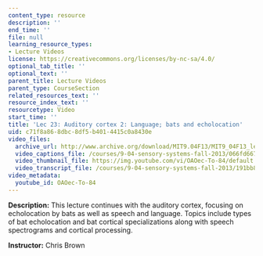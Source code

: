 ```yaml
---
content_type: resource
description: ''
end_time: ''
file: null
learning_resource_types:
- Lecture Videos
license: https://creativecommons.org/licenses/by-nc-sa/4.0/
optional_tab_title: ''
optional_text: ''
parent_title: Lecture Videos
parent_type: CourseSection
related_resources_text: ''
resource_index_text: ''
resourcetype: Video
start_time: ''
title: 'Lec 23: Auditory cortex 2: Language; bats and echolocation'
uid: c71f8a86-8dbc-8df5-b401-4415c0a8430e
video_files:
  archive_url: http://www.archive.org/download/MIT9.04F13/MIT9_04F13_lec23_300k.mp4
  video_captions_file: /courses/9-04-sensory-systems-fall-2013/066fd667b510548592ad8c0a61870a34_OAOec-To-84.vtt
  video_thumbnail_file: https://img.youtube.com/vi/OAOec-To-84/default.jpg
  video_transcript_file: /courses/9-04-sensory-systems-fall-2013/191bb8a93f1a141796916db3e4eda76d_OAOec-To-84.pdf
video_metadata:
  youtube_id: OAOec-To-84
---
```


**Description:** This lecture continues with the auditory cortex, focusing on echolocation by bats as well as speech and language. Topics include types of bat echolocation and bat cortical specializations along with speech spectrograms and cortical processing.

**Instructor:** Chris Brown

